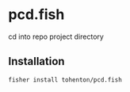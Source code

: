 # pcd.fish
cd into repo project directory

## Installation

``` fish
fisher install tohenton/pcd.fish
```
